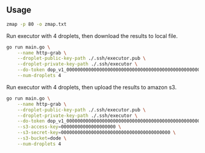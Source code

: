 ## Usage

```bash
zmap -p 80 -o zmap.txt
```

Run executor with 4 droplets, then download the results to local file.

```bash
go run main.go \
    --name http-grab \
    --droplet-public-key-path ./.ssh/executor.pub \
    --droplet-private-key-path ./.ssh/executor \
    --do-token dop_v1_0000000000000000000000000000000000000000000000000000000000000000 \
    --num-droplets 4
```

Run executor with 4 droplets, then upload the results to amazon s3.

```bash
go run main.go \
    --name http-grab \
    --droplet-public-key-path ./.ssh/executor.pub \
    --droplet-private-key-path ./.ssh/executor \
    --do-token dop_v1_0000000000000000000000000000000000000000000000000000000000000000 \
    --s3-access-key=00000000000000000000 \
    --s3-secret-key=0000000000000000000000000000000000000000 \
    --s3-bucket=dode \
    --num-droplets 4

```